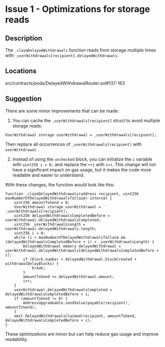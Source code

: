 # Issue 1 - Optimizations for storage reads

## Description
The `_claimDelayedWithdrawals` function reads from storage multiple times with `_userWithdrawals[recipient].delayedWithdrawals`.

## Locations
src/contracts/pods/DelayedWithdrawalRouter.sol#137-163

## Suggestion
There are some minor improvements that can be made:

1. You can cache the `_userWithdrawals[recipient]` struct to avoid multiple storage reads:

```solidity
UserWithdrawal storage userWithdrawal = _userWithdrawals[recipient];
```

Then replace all occurrences of `_userWithdrawals[recipient]` with `userWithdrawal`.

2. Instead of using the `unchecked` block, you can initialize the `i` variable with `uint256 i = 0;` and replace the `++i` with `i++`. This change will not have a significant impact on gas usage, but it makes the code more readable and easier to understand.

With these changes, the function would look like this:

```solidity
function _claimDelayedWithdrawals(address recipient, uint256 maxNumberOfDelayedWithdrawalsToClaim) internal {
    uint256 amountToSend = 0;
    UserWithdrawal storage userWithdrawal = _userWithdrawals[recipient];
    uint256 delayedWithdrawalsCompletedBefore = userWithdrawal.delayedWithdrawalsCompleted;
    uint256 _userWithdrawalsLength = userWithdrawal.delayedWithdrawals.length;
    uint256 i = 0;
    while (i < maxNumberOfDelayedWithdrawalsToClaim && (delayedWithdrawalsCompletedBefore + i) < _userWithdrawalsLength) {
        DelayedWithdrawal memory delayedWithdrawal = userWithdrawal.delayedWithdrawals[delayedWithdrawalsCompletedBefore + i];
        if (block.number < delayedWithdrawal.blockCreated + withdrawalDelayBlocks) {
            break;
        }
        amountToSend += delayedWithdrawal.amount;
        i++;
    }
    userWithdrawal.delayedWithdrawalsCompleted = delayedWithdrawalsCompletedBefore + i;
    if (amountToSend != 0) {
        AddressUpgradeable.sendValue(payable(recipient), amountToSend);
    }
    emit DelayedWithdrawalsClaimed(recipient, amountToSend, delayedWithdrawalsCompletedBefore + i);
}
```

These optimizations are minor but can help reduce gas usage and improve readability. 